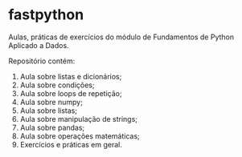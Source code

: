 # fastpython
Aulas, práticas de exercícios do módulo de Fundamentos de Python Aplicado a Dados.

Repositório contém:

1. Aula sobre listas e dicionários;
2. Aula sobre condições;
3. Aula sobre loops de repetição;
4. Aula sobre numpy;
5. Aula sobre listas;
6. Aula sobre manipulação de strings;
7. Aula sobre pandas;
8. Aula sobre operações matemáticas;
9. Exercícios e práticas em geral.
